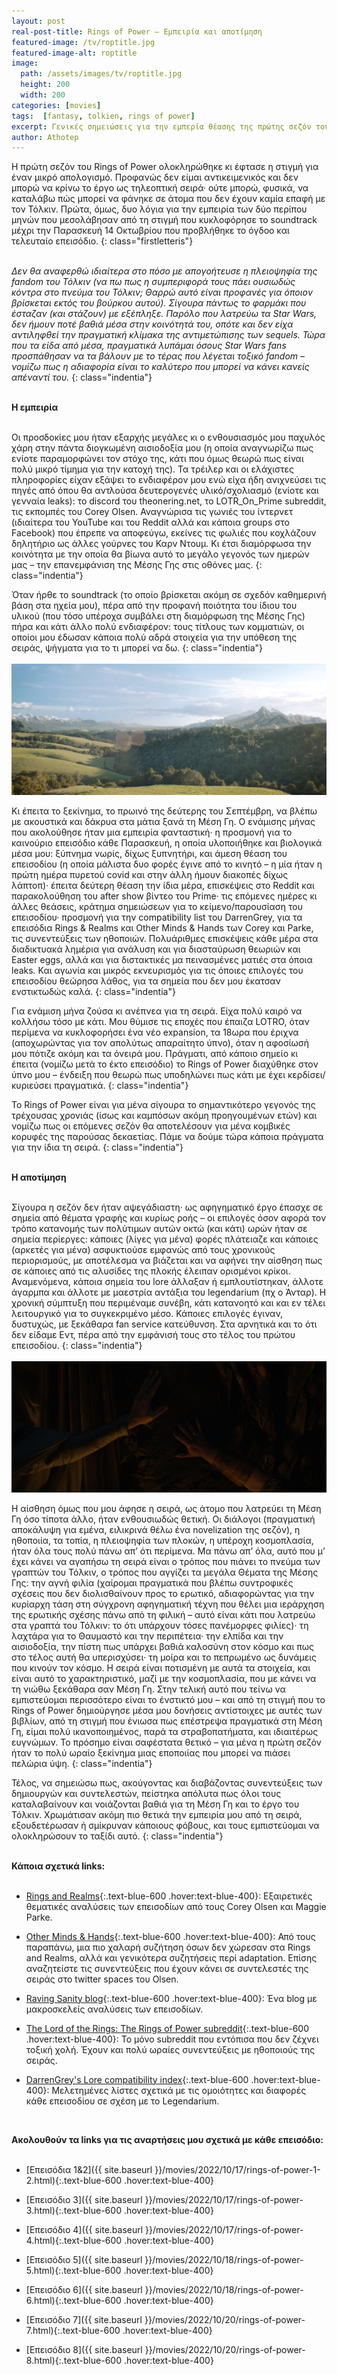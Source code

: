 ```yaml
---
layout: post
real-post-title: Rings of Power – Εμπειρία και αποτίμηση
featured-image: /tv/roptitle.jpg
featured-image-alt: roptitle
image:
  path: /assets/images/tv/roptitle.jpg
  height: 200
  width: 200
categories: [movies]
tags:  [fantasy, tolkien, rings of power]
excerpt: Γενικές σημειώσεις για την εμπερία θέασης της πρώτης σεζόν του Rings of Power
author: Athotep
---
```


Η πρώτη σεζόν του Rings of Power ολοκληρώθηκε κι έφτασε η στιγμή για έναν μικρό απολογισμό. Προφανώς δεν είμαι αντικειμενικός και δεν μπορώ να κρίνω το έργο ως τηλεοπτική σειρά· ούτε μπορώ, φυσικά, να καταλάβω πώς μπορεί να φάνηκε σε άτομα που δεν έχουν καμία επαφή με τον Τόλκιν. Πρώτα, όμως, δυο λόγια για την εμπειρία των δύο περίπου μηνών που μεσολάβησαν από τη στιγμή που κυκλοφόρησε το soundtrack μέχρι την Παρασκευή 14 Οκτωβρίου που προβλήθηκε το όγδοο και τελευταίο επεισόδιο.
{: class="firstletteris"}  
<br>

*Δεν θα αναφερθώ ιδιαίτερα στο πόσο με απογοήτευσε η πλειοψηφία της fandom του Τόλκιν (να πω πως η συμπεριφορά τους πάει ουσιωδώς κόντρα στο πνεύμα του Τόλκιν; Θαρρώ αυτό είναι προφανές για όποιον βρίσκεται εκτός του βούρκου αυτού). Σίγουρα πάντως το φαρμάκι που έσταζαν (και στάζουν) με εξέπληξε. Παρόλο που λατρεύω τα Star Wars, δεν ήμουν ποτέ βαθιά μέσα στην κοινότητά του, οπότε και δεν είχα αντιληφθεί την πραγματική κλίμακα της αντιμετώπισης των sequels. Τώρα που τα είδα από μέσα, πραγματικά λυπάμαι όσους Star Wars fans προσπάθησαν να τα βάλουν με το τέρας που λέγεται τοξικό fandom – νομίζω πως η αδιαφορία είναι το καλύτερο που μπορεί να κάνει κανείς απέναντί του.*
{: class="indentia"}  
<br>

**Η εμπειρία**  
<br>

Οι προσδοκίες μου ήταν εξαρχής μεγάλες κι ο ενθουσιασμός μου παχυλός χάρη στην πάντα διογκωμένη αισιοδοξία μου (η οποία αναγνωρίζω πως ενίοτε παραμορφώνει τον στόχο της, κάτι που όμως θεωρώ πως είναι πολύ μικρό τίμημα για την κατοχή της). Τα τρέιλερ και οι ελάχιστες πληροφορίες είχαν εξάψει το ενδιαφέρον μου ενώ είχα ήδη ανιχνεύσει τις πηγές από όπου θα αντλούσα δευτερογενές υλικό/σχολιασμό (ενίοτε και γενναία leaks): το discord του theonering.net, το LOTR_On_Prime subreddit, τις εκπομπές του Corey Olsen. Αναγνώρισα τις γωνιές του ίντερνετ (ιδιαίτερα του YouTube και του Reddit αλλά και κάποια groups στο Facebook) που έπρεπε να αποφεύγω, εκείνες τις φωλιές που κοχλάζουν δηλητήριο ως άλλες γούρνες του Καρν Ντουμ. Κι έτσι διαμόρφωσα την κοινότητα με την οποία θα βίωνα αυτό το μεγάλο γεγονός των ημερών μας – την επανεμφάνιση της Μέσης Γης στις οθόνες μας.
{: class="indentia"}

Όταν ήρθε το soundtrack (το οποίο βρίσκεται ακόμη σε σχεδόν καθημερινή βάση στα ηχεία μου), πέρα από την προφανή ποιότητα του ίδιου του υλικού (που τόσο υπέροχα συμβάλει στη διαμόρφωση της Μέσης Γης) πήρα και κάτι άλλο πολύ ενδιαφέρον: τους τίτλους των κομματιών, οι οποίοι μου έδωσαν κάποια πολύ αδρά στοιχεία για την υπόθεση της σειράς, ψήγματα για το τι μπορεί να δω.
{: class="indentia"}  
<br>
![meshgh](/assets/images/tv/meshgh.jpg) 
<br>

Κι έπειτα το ξεκίνημα, το πρωινό της δεύτερης του Σεπτέμβρη, να βλέπω με ακουστικά και δάκρυα στα μάτια ξανά τη Μέση Γη. Ο ενάμισης μήνας που ακολούθησε ήταν μια εμπειρία φανταστική· η προσμονή για το καινούριο επεισόδιο κάθε Παρασκευή, η οποία υλοποιήθηκε και βιολογικά μέσα μου: ξύπνημα νωρίς, δίχως ξυπνητήρι, και άμεση θέαση του επεισοδίου (η οποία μάλιστα δυο φορές έγινε από το κινητό – η μία ήταν η πρώτη ημέρα πυρετού covid και στην άλλη ήμουν διακοπές δίχως λάπτοπ)· έπειτα δεύτερη θέαση την ίδια μέρα, επισκέψεις στο Reddit και παρακολούθηση του after show βίντεο του Prime· τις επόμενες ημέρες κι άλλες θεάσεις, κράτημα σημειώσεων για το κείμενο/παρουσίαση του επεισοδίου· προσμονή για την compatibility list του DarrenGrey, για τα επεισόδια Rings & Realms και Other Minds & Hands των Corey και Parke, τις συνεντεύξεις των ηθοποιών. Πολυάριθμες επισκέψεις κάθε μέρα στα διαδικτυακά λημέρια για ανάλυση και για διασταύρωση θεωριών και Easter eggs, αλλά και για διστακτικές μα πεινασμένες ματιές στα όποια leaks. Και αγωνία και μικρός εκνευρισμός για τις όποιες επιλογές του επεισοδίου θεώρησα λάθος, για τα σημεία που δεν μου έκατσαν ενστικτωδώς καλά.
{: class="indentia"}

Για ενάμιση μήνα ζούσα κι ανέπνεα για τη σειρά. Είχα πολύ καιρό να κολλήσω τόσο με κάτι. Μου θύμισε τις εποχές που έπαιζα LOTRO, όταν περίμενα να κυκλοφορήσει ένα νέο expansion, τα 18ωρα που έριχνα (αποχωρώντας για τον απολύτως απαραίτητο ύπνο), όταν η αφοσίωσή μου πότιζε ακόμη και τα όνειρά μου. Πράγματι, από κάποιο σημείο κι έπειτα (νομίζω μετά το έκτο επεισόδιο) το Rings of Power διαχύθηκε στον ύπνο μου – ένδειξη που θεωρώ πως υποδηλώνει πως κάτι με έχει κερδίσει/κυριεύσει πραγματικά.
{: class="indentia"}

Το Rings of Power είναι για μένα σίγουρα το σημαντικότερο γεγονός της τρέχουσας χρονιάς (ίσως και καμπόσων ακόμη προηγουμένων ετών) και νομίζω πως οι επόμενες σεζόν θα αποτελέσουν για μένα κομβικές κορυφές της παρούσας δεκαετίας. Πάμε να δούμε τώρα κάποια πράγματα για την ίδια τη σειρά.
{: class="indentia"}  
<br>

**Η αποτίμηση**  
<br>

Σίγουρα η σεζόν δεν ήταν αψεγάδιαστη· ως αφηγηματικό έργο έπασχε σε σημεία από θέματα γραφής και κυρίως ροής – οι επιλογές όσον αφορά τον τρόπο κατανομής των πολύτιμων αυτών οκτώ (και κάτι) ωρών ήταν σε σημεία περίεργες: κάποιες (λίγες για μένα) φορές πλάτειαζε και κάποιες (αρκετές για μένα) ασφυκτιούσε εμφανώς από τους χρονικούς περιορισμούς, με αποτέλεσμα να βιάζεται και να αφήνει την αίσθηση πως σε κάποιες από τις αλυσίδες της πλοκής έλειπαν ορισμένοι κρίκοι. Αναμενόμενα, κάποια σημεία του lore άλλαξαν ή εμπλουτίστηκαν, άλλοτε άγαρμπα και άλλοτε με μαεστρία αντάξια του legendarium (πχ ο Άνταρ). Η χρονική σύμπτυξη που περιμέναμε συνέβη, κάτι κατανοητό και και εν τέλει λειτουργικό για το συγκεκριμένο μέσο. Κάποιες επιλογές έγιναν, δυστυχώς, με ξεκάθαρα fan service κατεύθυνση. Στα αρνητικά και το ότι δεν είδαμε Εντ, πέρα από την εμφάνισή τους στο τέλος του πρώτου επεισοδίου.
{: class="indentia"}  
<br>
![oathofrock](/assets/images/tv/oathofrock.jpg) 
<br>

Η αίσθηση όμως που μου άφησε η σειρά, ως άτομο που λατρεύει τη Μέση Γη όσο τίποτα άλλο, ήταν ενθουσιωδώς θετική. Οι διάλογοι (πραγματική αποκάλυψη για εμένα, ειλικρινά θέλω ένα novelization της σεζόν), η ηθοποιία, τα τοπία, η πλειοψηφία των πλοκών, η υπέροχη κοσμοπλασία, ήταν όλα τους πολύ πάνω απ’ ότι περίμενα. Μα πάνω απ’ όλα, αυτό που μ’ έχει κάνει να αγαπήσω τη σειρά είναι ο τρόπος που πιάνει το πνεύμα των γραπτών του Τόλκιν, ο τρόπος που αγγίζει τα μεγάλα Θέματα της Μέσης Γης: την αγνή φιλία (χαίρομαι πραγματικά που βλέπω συντροφικές σχέσεις που δεν διολισθαίνουν προς το ερωτικό, αδιαφορώντας για την κυρίαρχη τάση στη σύγχρονη αφηγηματική τέχνη που θέλει μια ιεράρχηση της ερωτικής σχέσης πάνω από τη φιλική – αυτό είναι κάτι που λατρεύω στα γραπτά του Τόλκιν: το ότι υπάρχουν τόσες πανέμορφες φιλίες)· τη λαχτάρα για το Θαυμαστό και την περιπέτεια· την ελπίδα και την αισιοδοξία, την πίστη πως υπάρχει βαθιά καλοσύνη στον κόσμο και πως στο τέλος αυτή θα υπερισχύσει· τη μοίρα και το πεπρωμένο ως δυνάμεις που κινούν τον κόσμο. Η σειρά είναι ποτισμένη με αυτά τα στοιχεία, και είναι αυτό το χαρακτηριστικό, μαζί με την κοσμοπλασία, που με κάνει να τη νιώθω ξεκάθαρα σαν Μέση Γη. Στην τελική αυτό που τείνω να εμπιστεύομαι περισσότερο είναι το ένστικτό μου – και από τη στιγμή που το Rings of Power δημιούργησε μέσα μου δονήσεις αντίστοιχες με αυτές των βιβλίων, από τη στιγμή που ένιωσα πως επέστρεψα πραγματικά στη Μέση Γη, είμαι πολύ ικανοποιημένος, παρά τα στραβοπατήματα, και ιδιαιτέρως ευγνώμων. Το πρόσημο είναι σαφέστατα θετικό – για μένα η πρώτη σεζόν ήταν το πολύ ωραίο ξεκίνημα μιας εποποιίας που μπορεί να πιάσει πελώρια ύψη.
{: class="indentia"}

Τέλος, να σημειώσω πως, ακούγοντας και διαβάζοντας συνεντεύξεις των δημιουργών και συντελεστών, πείστηκα απόλυτα πως όλοι τους καταλαβαίνουν και νοιάζονται βαθιά για τη Μέση Γη και το έργο του Τόλκιν. Χρωμάτισαν ακόμη πιο θετικά την εμπειρία μου από τη σειρά, εξουδετέρωσαν ή σμίκρυναν κάποιους φόβους, και τους εμπιστεύομαι να ολοκληρώσουν το ταξίδι αυτό.
{: class="indentia"}  
<br>

**Κάποια σχετικά links:**  
<br>

* [Rings and Realms](https://www.youtube.com/c/RingsandRealms/videos){:.text-blue-600 .hover:text-blue-400}: Εξαιρετικές θεματικές αναλύσεις των επεισοδίων από τους Corey Olsen και Maggie Parke.

* [Other Minds & Hands](https://www.youtube.com/watch?v=Bot5GPOq2uI&list=PLasMbZ4s5vIV0nHc_Ji8CLs1C-a6iuXMY){:.text-blue-600 .hover:text-blue-400}: Από τους παραπάνω, μια πιο χαλαρή συζήτηση όσων δεν χώρεσαν στα Rings and Realms, αλλά και γενικότερα συζητήσεις περί adaptation. Επίσης αναζητείστε τις συνεντεύξεις που έχουν κάνει σε συντελεστές της σειράς στο twitter spaces του Olsen.

* [Raving Sanity blog](https://ravingsanity.wordpress.com/){:.text-blue-600 .hover:text-blue-400}: Ένα blog με μακροσκελείς αναλύσεις των επεισοδίων.

* [The Lord of the Rings: The Rings of Power subreddit](https://www.reddit.com/r/LOTR_on_Prime/){:.text-blue-600 .hover:text-blue-400}: Το μόνο subreddit που εντόπισα που δεν ζέχνει τοξική χολή. Έχουν και πολύ ωραίες συνεντεύξεις με ηθοποιούς της σειράς. 

* [DarrenGrey's Lore compatibility index](https://www.reddit.com/r/LOTR_on_Prime/comments/x2ghtb/rings_of_power_tolkien_lore_compatibility_index/){:.text-blue-600 .hover:text-blue-400}: Μελετημένες λίστες σχετικά με τις ομοιότητες και διαφορές κάθε επεισοδίου σε σχέση με το Legendarium.  
<br>

**Ακολουθούν τα links για τις αναρτήσεις μου σχετικά με κάθε επεισόδιο:**  
<br>
 
* [Επεισόδια 1&2]({{ site.baseurl }}/movies/2022/10/17/rings-of-power-1-2.html){:.text-blue-600 .hover:text-blue-400}

* [Επεισόδιο 3]({{ site.baseurl }}/movies/2022/10/17/rings-of-power-3.html){:.text-blue-600 .hover:text-blue-400}

* [Επεισόδιο 4]({{ site.baseurl }}/movies/2022/10/17/rings-of-power-4.html){:.text-blue-600 .hover:text-blue-400}

* [Επεισόδιο 5]({{ site.baseurl }}/movies/2022/10/18/rings-of-power-5.html){:.text-blue-600 .hover:text-blue-400}

* [Επεισόδιο 6]({{ site.baseurl }}/movies/2022/10/18/rings-of-power-6.html){:.text-blue-600 .hover:text-blue-400}

* [Επεισόδιο 7]({{ site.baseurl }}/movies/2022/10/20/rings-of-power-7.html){:.text-blue-600 .hover:text-blue-400}

* [Επεισόδιο 8]({{ site.baseurl }}/movies/2022/10/20/rings-of-power-8.html){:.text-blue-600 .hover:text-blue-400}